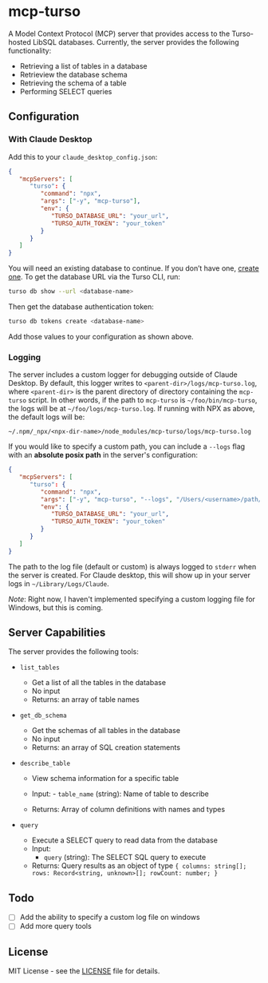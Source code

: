 # mcp-turso

A Model Context Protocol (MCP) server that provides access to the Turso-hosted LibSQL databases. Currently, the server provides the following functionality:

-  Retrieving a list of tables in a database
-  Retrieview the database schema
-  Retrieving the schema of a table
-  Performing SELECT queries

## Configuration

### With Claude Desktop

Add this to your `claude_desktop_config.json`:

```json
{
   "mcpServers": [
      "turso": {
         "command": "npx",
         "args": ["-y", "mcp-turso"],
         "env": {
            "TURSO_DATABASE_URL": "your_url",
            "TURSO_AUTH_TOKEN": "your_token"
         }
      }
   ]
}
```

You will need an existing database to continue. If you don’t have one, [create one](https://docs.turso.tech/quickstart). To get the database URL via the Turso CLI, run:

```bash
turso db show --url <database-name>
```

Then get the database authentication token:

```bash
turso db tokens create <database-name>
```

Add those values to your configuration as shown above.

### Logging

The server includes a custom logger for debugging outside of Claude Desktop. By default, this logger writes to `<parent-dir>/logs/mcp-turso.log`, where `<parent-dir>` is the parent directory of directory containing the `mcp-turso` script. In other words, if the path to `mcp-turso` is `~/foo/bin/mcp-turso`, the logs will be at `~/foo/logs/mcp-turso.log`. If running with NPX as above, the default logs will be:

```
~/.npm/_npx/<npx-dir-name>/node_modules/mcp-turso/logs/mcp-turso.log
```

If you would like to specify a custom path, you can include a `--logs` flag with an **absolute posix path** in the server's configuration:

```json
{
   "mcpServers": [
      "turso": {
         "command": "npx",
         "args": ["-y", "mcp-turso", "--logs", "/Users/<username>/path/to/dir/mcp-logs.log"],
         "env": {
            "TURSO_DATABASE_URL": "your_url",
            "TURSO_AUTH_TOKEN": "your_token"
         }
      }
   ]
}
```

The path to the log file (default or custom) is always logged to `stderr` when the server is created. For Claude desktop, this will show up in your server logs in `~/Library/Logs/Claude`. 

_Note_: Right now, I haven't implemented specifying a custom logging file for Windows, but this is coming. 

## Server Capabilities

The server provides the following tools:

-  `list_tables`
   -  Get a list of all the tables in the database
   -  No input
   -  Returns: an array of table names
-  `get_db_schema`
   -  Get the schemas of all tables in the database
   -  No input
   -  Returns: an array of SQL creation statements
-  `describe_table`

   -  View schema information for a specific table

   -  Input: - `table_name` (string): Name of table to describe
   -  Returns: Array of column definitions with names and types

-  `query`
   -  Execute a SELECT query to read data from the database
   -  Input:
      -  `query` (string): The SELECT SQL query to execute
   -  Returns: Query results as an object of type `{ columns: string[]; rows: Record<string, unknown>[]; rowCount: number; }`

## Todo

- [ ] Add the ability to specify a custom log file on windows
- [ ] Add more query tools

## License

MIT License - see the [LICENSE](LICENSE) file for details.


